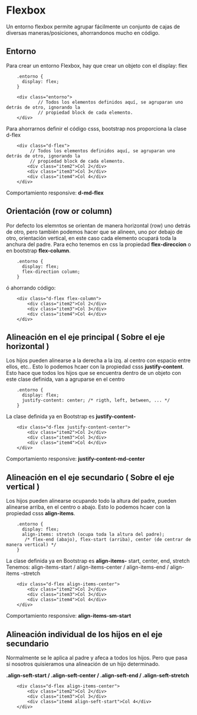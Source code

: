 # Flexbox

Un entorno flexbox permite agrupar fácilmente un conjunto de cajas de diversas maneras/posiciones, ahorrandonos mucho en código.

## Entorno

Para crear un entorno Flexbox, hay que crear un objeto con el display: flex

        .entorno {
          display: flex;
        }

        <div class="entorno">
                // Todos los elementos definidos aquí, se agruparan uno detrás de otro, ignorando la
                // propiedad block de cada elemento.
        </div>
           
Para ahorrarnos definir el código csss, bootstrap nos proporciona la clase d-flex

        <div class="d-flex">
             // Todos los elementos definidos aquí, se agruparan uno detrás de otro, ignorando la
             // propiedad block de cada elemento.
            <div class="item2">Col 2</div>
            <div class="item3">Col 3</div>
            <div class="item4">Col 4</div>
        </div>
        
Comportamiento responsive: **d-md-flex**

## Orientación (row or column)

Por defecto los elemntos se orientan de manera horizontal (row) uno detrás de otro, pero también podemos hacer que se alineen, uno por debajo de otro, orientación vertical, en este caso cada elemento ocupará toda la anchura del padre.
Para echo tenemos en css la propiedad **flex-direccion** o en bootstrap **flex-column**.

        .entorno {
          display: flex;
          flex-direction column;
        }
        
ó ahorrando código:

        <div class="d-flex flex-column">
            <div class="item2">Col 2</div>
            <div class="item3">Col 3</div>
            <div class="item4">Col 4</div>
        </div>

## Alineación en el eje principal ( Sobre el eje horizontal )

Los hijos pueden alinearse a la derecha a la izq. al centro con espacio entre ellos, etc..
Esto lo podemos hcaer con la propiedad csss **justify-content**.
Esto hace que todos los hijos que se encuentra dentro de un objeto con este clase definida,
van a agruparse en el centro

        .entorno {
          display: flex;
          justify-content: center; /* rigth, left, between, ... */
        }
        
La clase definida ya en Bootstrap es **justify-content-**

        <div class="d-flex justify-content-center">
            <div class="item2">Col 2</div>
            <div class="item3">Col 3</div>
            <div class="item4">Col 4</div>
        </div>
        
Comportamiento responsive: **justify-content-md-center**

## Alineación en el eje secundario ( Sobre el eje vertical )

Los hijos pueden alinearse ocupando todo la altura del padre, pueden alinearse arriba, en el centro o abajo.
Esto lo podemos hcaer con la propiedad csss **align-items**.

        .entorno {
          display: flex;
          align-items: stretch (ocupa toda la altura del padre); 
           /* flex-end (abajo), flex-start (arriba), center (de centrar de manera vertical) */
        }
        
La clase definida ya en Bootstrap es **align-items-** start, center, end, stretch
Tenemos: align-items-start / align-items-center / align-items-end  / align-items -stretch

        <div class="d-flex align-items-center"> 
            <div class="item2">Col 2</div>
            <div class="item3">Col 3</div>
            <div class="item4">Col 4</div>
        </div>
        
Comportamiento responsive: **align-items-sm-start**

## Alineación individual de los hijos en el eje secundario

Normalmente se le aplica al padre y afeca a todos los hijos.
Pero que pasa si nosotros quisieramos una alineación de un hijo determinado.

**.align-seft-start / .align-seft-center / .align-seft-end / .align-seft-stretch**


        <div class="d-flex align-items-center"> 
            <div class="item2">Col 2</div>
            <div class="item3">Col 3</div>
            <div class="item4 align-seft-start">Col 4</div>
        </div>
        

